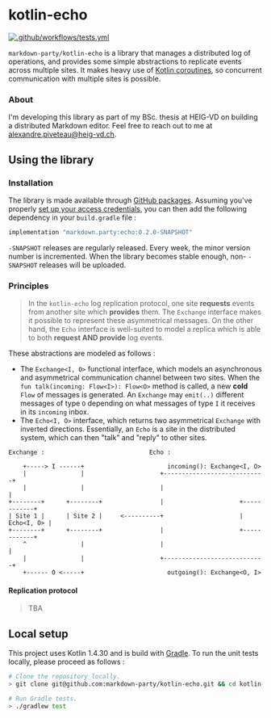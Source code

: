 # kotlin-echo

[![.github/workflows/tests.yml](https://github.com/markdown-party/kotlin-echo/actions/workflows/tests.yml/badge.svg?branch=main)](https://github.com/markdown-party/kotlin-echo/actions/workflows/tests.yml)

`markdown-party/kotlin-echo` is a library that manages a distributed log of operations, and provides
some simple abstractions to replicate events across multiple sites. It makes heavy use of
[Kotlin coroutines](https://kotlinlang.org/docs/coroutines-guide.html), so concurrent communication
with multiple sites is possible.

### About

I'm developing this library as part of my BSc. thesis at HEIG-VD on building a distributed Markdown
editor. Feel free to reach out to me at
[alexandre.piveteau@heig-vd.ch](mailto:alexandre.piveteau@heig-vd.ch).

## Using the library

### Installation

The library is made available through
[GitHub packages](https://github.com/markdown-party/kotlin-echo/packages). Assuming you've properly
[set up your access credentials](https://docs.github.com/en/packages/guides/configuring-apache-maven-for-use-with-github-packages),
you can then add the following dependency in your `build.gradle` file :

```groovy
implementation "markdown.party:echo:0.2.0-SNAPSHOT"
```

`-SNAPSHOT` releases are regularly released. Every week, the minor version number is incremented.
When the library becomes stable enough, non- `-SNAPSHOT` releases will be uploaded.

### Principles

> In the `kotlin-echo` log replication protocol, one site **requests** events from another site
> which **provides** them. The `Exchange` interface makes it possible to represent these
> asymmetrical messages. On the other hand, the `Echo` interface is well-suited to model a replica
> which is able to both **request AND provide** log events.

These abstractions are modeled as follows :

+ The `Exchange<I, O>` functional interface, which models an asynchronous and asymmetrical
  communication channel between two  sites. When the `fun talk(incoming: Flow<I>): Flow<O>` method
  is called, a new **cold** `Flow` of messages is generated. An `Exchange` may `emit(..)` different
  messages of type `O` depending on what messages of type `I` it receives in its `incoming` inbox.
+ The `Echo<I, O>` interface, which returns two asymmetrical `Exchange` with inverted directions.
  Essentially, an `Echo` is a site in the distributed system, which can then "talk" and "reply" to
  other sites.

```
Exchange :                             Echo :

    +-----> I ------+                       incoming(): Exchange<I, O>
    |               |                     +----------------------------+
    |               |                     |                            |
+--------+      +--------+                |                     +------------+
| Site 1 |      | Site 2 |     <----------+                     | Echo<I, O> |
+--------+      +--------+                |                     +------------+
    ^               |                     |                            |
    |               |                     +----------------------------+
    +------ O <-----+                       outgoing(): Exchange<O, I>
```



#### Replication protocol

> TBA

## Local setup

This project uses Kotlin 1.4.30 and is build with [Gradle](https://gradle.org). To run the unit
tests locally, please proceed as follows :

```bash
# Clone the repository locally.
> git clone git@github.com:markdown-party/kotlin-echo.git && cd kotlin-echo

# Run Gradle tests.
> ./gradlew test
```
